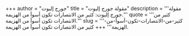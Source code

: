 +++
author = "جورج إليوت"
title = "مقولة جورج إليوت"
description = '''مقولة جورج إليوت: كثير من الانتصارات تكون أسوأ من الهزيمة.'''
quote = '''كثير من الانتصارات تكون أسوأ من الهزيمة.'''
slug = '''كثير-من-الانتصارات-تكون-أسوأ-من-الهزيمة'''
+++
كثير من الانتصارات تكون أسوأ من الهزيمة.
